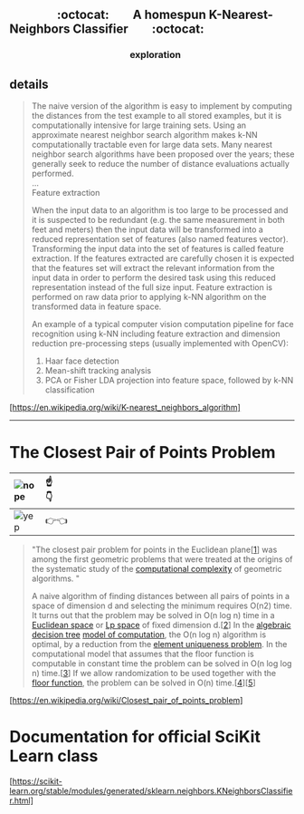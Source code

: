 ##      :octocat:  A homespun K-Nearest-Neighbors Classifier  :octocat:  

###              exploration
details
---

>The naive version of the algorithm is easy to implement by computing the distances from the test example to all stored examples, but it is computationally intensive for large training sets. Using an approximate nearest neighbor search algorithm makes k-NN computationally tractable even for large data sets. Many nearest neighbor search algorithms have been proposed over the years; these generally seek to reduce the number of distance evaluations actually performed.   
...  
>Feature extraction
>
>When the input data to an algorithm is too large to be processed and it is suspected to be redundant (e.g. the same measurement in both feet and meters) then the input data will be transformed into a reduced representation set of features (also named features vector). Transforming the input data into the set of features is called feature extraction. If the features extracted are carefully chosen it is expected that the features set will extract the relevant information from the input data in order to perform the desired task using this reduced representation instead of the full size input. Feature extraction is performed on raw data prior to applying k-NN algorithm on the transformed data in feature space.
>
>An example of a typical computer vision computation pipeline for face recognition using k-NN including feature extraction and dimension reduction pre-processing steps (usually implemented with OpenCV):
>
>1. Haar face detection
>1. Mean-shift tracking analysis
>1. PCA or Fisher LDA projection into feature space, followed by k-NN classification
>
[https://en.wikipedia.org/wiki/K-nearest_neighbors_algorithm]  


___
# The Closest Pair of Points Problem 
![nope](https://en.cursor.style/resources/cursors/thumb/5e712b819e959.png) | :point_up:                            :point_down:
:--|:--
![yep](https://en.cursor.style/resources/pointers/thumb/5e712b819e963.png)| :point_right::point_left:

>"The closest pair problem for points in the Euclidean plane[[1](https://en.wikipedia.org/wiki/Closest_pair_of_points_problem#cite_note-sh-1)] was among the first geometric problems that were treated at the origins of the systematic study of the [computational complexity](https://en.wikipedia.org/wiki/Analysis_of_algorithms) of geometric algorithms. "
>
>A naive algorithm of finding distances between all pairs of points in a space of dimension d and selecting the minimum requires O(n2) time. It turns out that the problem may be solved in O(n log n) time in a [Euclidean space](https://en.wikipedia.org/wiki/Euclidean_space) or [Lp space](https://en.wikipedia.org/wiki/Lp_space) of fixed dimension d.[[2](https://en.wikipedia.org/wiki/Closest_pair_of_points_problem#cite_note-2)] In the [algebraic decision tree](https://en.wikipedia.org/wiki/Algebraic_decision_tree) [model of computation](https://en.wikipedia.org/wiki/Model_of_computation), the O(n log n) algorithm is optimal, by a reduction from the [element uniqueness problem](https://en.wikipedia.org/wiki/Element_uniqueness_problem). In the computational model that assumes that the floor function is computable in constant time the problem can be solved in O(n log log n) time.[[3](https://en.wikipedia.org/wiki/Closest_pair_of_points_problem#cite_note-fh-3)] If we allow randomization to be used together with the [floor function](https://en.wikipedia.org/wiki/Floor_function), the problem can be solved in O(n) time.[[4](https://en.wikipedia.org/wiki/Closest_pair_of_points_problem#cite_note-km-4)][[5](https://en.wikipedia.org/wiki/Closest_pair_of_points_problem#cite_note-rl-5)]
>
[https://en.wikipedia.org/wiki/Closest_pair_of_points_problem]


# Documentation for official SciKit Learn class
[https://scikit-learn.org/stable/modules/generated/sklearn.neighbors.KNeighborsClassifier.html]
